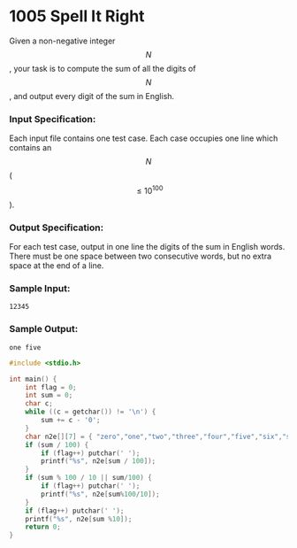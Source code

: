 # 1005 Spell It Right
Given a non-negative integer $$N$$, your task is to compute the sum of all the digits of $$N$$, and output every digit of the sum in English.

### Input Specification:

Each input file contains one test case. Each case occupies one line which contains an $$N$$ ($$\le 10^{100}$$).

### Output Specification:

For each test case, output in one line the digits of the sum in English words. There must be one space between two consecutive words, but no extra space at the end of a line.

### Sample Input:
```in
12345
```

### Sample Output:
```out
one five
```

```cpp
#include <stdio.h>

int main() {
	int flag = 0;
	int sum = 0;
	char c;
	while ((c = getchar()) != '\n') {
		sum += c - '0';
	}
	char n2e[][7] = { "zero","one","two","three","four","five","six","seven","eight","nine" };
	if (sum / 100) {
		if (flag++) putchar(' ');
		printf("%s", n2e[sum / 100]);
	}
	if (sum % 100 / 10 || sum/100) {
		if (flag++) putchar(' ');
		printf("%s", n2e[sum%100/10]);
	}
	if (flag++) putchar(' ');
	printf("%s", n2e[sum %10]);
	return 0;
}
```